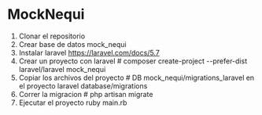 # MockNequi

1. Clonar el repositorio
2. Crear base de datos mock_nequi
3. Instalar laravel https://laravel.com/docs/5.7
4. Crear un proyecto con laravel # composer create-project --prefer-dist laravel/laravel mock_nequi
5. Copiar los archivos del proyecto # DB mock_nequi/migrations_laravel en el proyecto laravel database/migrations 
6. Correr la migracion  # php artisan migrate
7. Ejecutar el proyecto ruby main.rb
